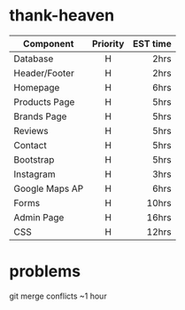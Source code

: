 # thank-heaven

|Component|Priority|EST time|
|---------|:------:|-------:|
|Database | H       |2hrs    |
|Header/Footer| H   | 2hrs   |
|Homepage |     H   |   6hrs|
|Products Page|     H   |   5hrs|
|Brands Page|       H   |   5hrs|
|Reviews    |   H       |   5hrs|
|Contact    |   H       |   5hrs|
|Bootstrap| H       | 5hrs|
|Instagram| H       |   3hrs|
|Google Maps AP|H| 6hrs     |
|Forms      |   H       | 10hrs|
|Admin Page|    H       |16hrs  |
|CSS         |  H       |12hrs |

# problems
git merge conflicts ~1 hour
